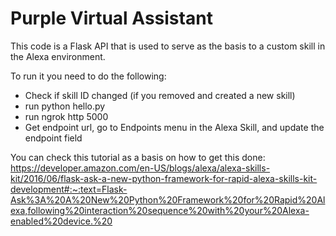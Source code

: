 # Purple Virtual Assistant

This code is a Flask API that is used to serve as the basis to a custom skill in the Alexa environment.

To run it you need to do the following:
- Check if skill ID changed (if you removed and created a new skill)
- run python hello.py
- run ngrok http 5000
- Get endpoint url, go to Endpoints menu in the Alexa Skill, and update the endpoint field

You can check this tutorial as a basis on how to get this done: 
https://developer.amazon.com/en-US/blogs/alexa/alexa-skills-kit/2016/06/flask-ask-a-new-python-framework-for-rapid-alexa-skills-kit-development#:~:text=Flask-Ask%3A%20A%20New%20Python%20Framework%20for%20Rapid%20Alexa,following%20interaction%20sequence%20with%20your%20Alexa-enabled%20device.%20